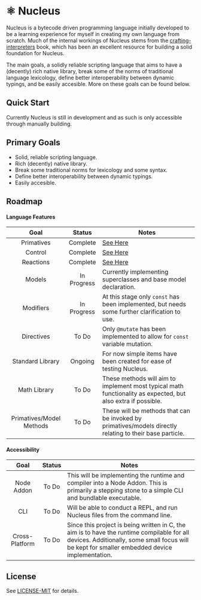 # &#x269B; Nucleus
Nucleus is a bytecode driven programming language initially developed to be a learning experience for myself in creating my own language from scratch. Much of the internal workings of Nucleus stems from the [crafting-interpreters](https://craftinginterpreters.com/) book, which has been an excellent resource for building a solid foundation for Nucleus. 

The main goals, a solidly reliable scripting language that aims to have a (decently) rich native library, break some of the norms of traditional language lexicology, define better interoperability between dynamic typings, and be easily accesible. More on these goals can be found below.

## Quick Start
Currently Nucleus is still in development and as such is only accessible through manually building.

## Primary Goals
- Solid, reliable scripting language.
- Rich (decently) native library.
- Break some traditional norms for lexicology and some syntax.
- Define better interoperability between dynamic typings.
- Easily accesible.

## Roadmap
#### Language Features
| Goal | Status | Notes |
|:-:|:-:|-|
| Primatives | Complete | [See Here]() |
| Control | Complete | [See Here]() |
| Reactions | Complete | [See Here]() |
| Models | In Progress | Currently implementing superclasses and base model declaration. |
| Modifiers | In Progress | At this stage only `const` has been implemented, but needs some further clarification to use. |
| Directives | To Do | Only <code>@<span>mutate</span></code> has been implemented to allow for `const` variable mutation.  |
| Standard Library | Ongoing | For now simple items have been created for ease of testing Nucleus. |
| Math Library | To Do | These methods will aim to implement most typical math functionality as expected, but also extra if possible. |
| Primatives/Model Methods | To Do | These will be methods that can be invoked by primatives/models directly relating to their base particle. |

#### Accessibility
| Goal | Status | Notes |
|:-:|:-:|-|
| Node Addon | To Do | This will be implementing the runtime and compiler into a Node Addon. This is primarily a stepping stone to a simple CLI and bundlable executable. |
| CLI | To Do | Will be able to conduct a REPL, and run Nucleus files from the command line. |
| Cross-Platform | To Do | Since this project is being written in C, the aim is to have the runtime compilable for all devices. Additionally, some small focus will be kept for smaller embedded device implementation. |

## License
See [LICENSE-MIT](https://github.com/electron/electron/blob/main/LICENSE) for details.